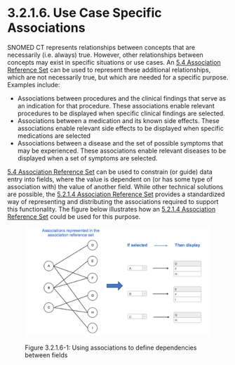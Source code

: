 # 3.2.1.6. Use Case Specific Associations

SNOMED CT represents relationships between concepts that are necessarily (i.e. always) true. However, other relationships between concepts may exist in specific situations or use cases. An [5.4 Association Reference Set](5.4-Association-Reference-Set_35985671.html) can be used to represent these additional relationships, which are not necessarily true, but which are needed for a specific purpose. Examples include: 

  * Associations between procedures and the clinical findings that serve as an indication for that procedure. These associations enable relevant procedures to be displayed when specific clinical findings are selected. 
  * Associations between a medication and its known side effects. These associations enable relevant side effects to be displayed when specific medications are selected
  * Associations between a disease and the set of possible symptoms that may be experienced. These associations enable relevant diseases to be displayed when a set of symptoms are selected.

[5.4 Association Reference Set](5.4-Association-Reference-Set_35985671.html) can be used to constrain (or guide) data entry into fields, where the value is dependent on (or has some type of association with) the value of another field. While other technical solutions are possible, the [5.2.1.4 Association Reference Set](https://confluence.ihtsdotools.org/display/DOCRELFMT/5.2.1.4+Association+Reference+Set) provides a standardized way of representing and distributing the associations required to support this functionality. The figure below illustrates how an [5.2.1.4 Association Reference Set](https://confluence.ihtsdotools.org/display/DOCRELFMT/5.2.1.4+Association+Reference+Set) could be used for this purpose.

<figure><img src="../../../images/35986224.png" alt="" title=""><figcaption><p>Figure 3.2.1.6-1: Using associations to define dependencies between fields</p></figcaption></figure>

